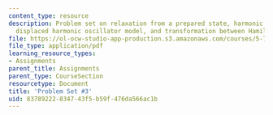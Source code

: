 ```yaml
---
content_type: resource
description: Problem set on relaxation from a prepared state, harmonic oscillators,
  displaced harmonic oscillator model, and transformation between Hamiltonians.
file: https://ol-ocw-studio-app-production.s3.amazonaws.com/courses/5-74-introductory-quantum-mechanics-ii-spring-2009/83789222834743f5b59f476da566ac1b_MIT5_74s09_pset03.pdf
file_type: application/pdf
learning_resource_types:
- Assignments
parent_title: Assignments
parent_type: CourseSection
resourcetype: Document
title: 'Problem Set #3'
uid: 83789222-8347-43f5-b59f-476da566ac1b
---
```

